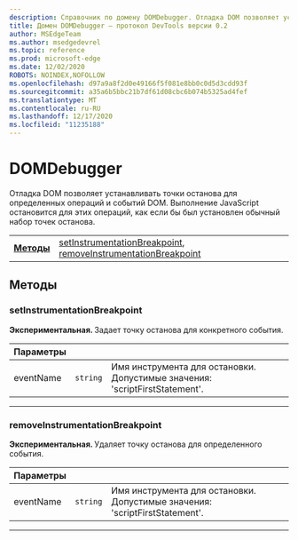 ```yaml
---
description: Справочник по домену DOMDebugger. Отладка DOM позволяет устанавливать точки останова для определенных операций и событий DOM. Выполнение JavaScript остановится для этих операций, как если бы был установлен обычный набор точек останова.
title: Домен DOMDebugger — протокол DevTools версии 0.2
author: MSEdgeTeam
ms.author: msedgedevrel
ms.topic: reference
ms.prod: microsoft-edge
ms.date: 12/02/2020
ROBOTS: NOINDEX,NOFOLLOW
ms.openlocfilehash: d97a9a8f2d0e49166f5f081e8bb0c0d5d3cdd93f
ms.sourcegitcommit: a35a6b5bbc21b7df61d08cbc6b074b5325ad4fef
ms.translationtype: MT
ms.contentlocale: ru-RU
ms.lasthandoff: 12/17/2020
ms.locfileid: "11235188"
---
```

# DOMDebugger

Отладка DOM позволяет устанавливать точки останова для определенных операций и событий DOM. Выполнение JavaScript остановится для этих операций, как если бы был установлен обычный набор точек останова.

| | |
|-|-|
| [**Методы**](#methods) | [setInstrumentationBreakpoint](#setinstrumentationbreakpoint), [removeInstrumentationBreakpoint](#removeinstrumentationbreakpoint) |
## Методы

### setInstrumentationBreakpoint
<span><b>Экспериментальная. </b></span>Задает точку останова для конкретного события.

<table>
    <thead>
        <tr>
            <th>Параметры</th>
            <th></th>
            <th></th>
        </tr>
    </thead>
    <tbody>
        <tr>
            <td>eventName</td>
            <td><code class="flyout">string</code></td>
            <td>Имя инструмента для остановки. Допустимые значения: 'scriptFirstStatement'.</td>
        </tr>
    </tbody>
</table>
</p>

---

### removeInstrumentationBreakpoint
<span><b>Экспериментальная. </b></span>Удаляет точку останова для определенного события.

<table>
    <thead>
        <tr>
            <th>Параметры</th>
            <th></th>
            <th></th>
        </tr>
    </thead>
    <tbody>
        <tr>
            <td>eventName</td>
            <td><code class="flyout">string</code></td>
            <td>Имя инструмента для остановки. Допустимые значения: 'scriptFirstStatement'.</td>
        </tr>
    </tbody>
</table>
</p>

---
